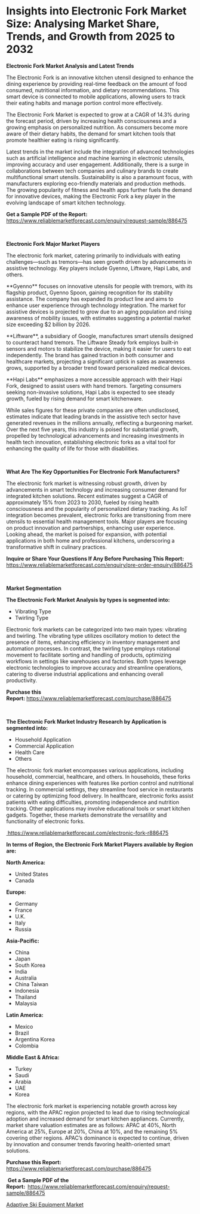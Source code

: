 <p><h1>Insights into Electronic Fork Market Size: Analysing Market Share, Trends, and Growth from 2025 to 2032</h1></p><p><strong>Electronic Fork Market Analysis and Latest Trends</strong></p>
<p><p>The Electronic Fork is an innovative kitchen utensil designed to enhance the dining experience by providing real-time feedback on the amount of food consumed, nutritional information, and dietary recommendations. This smart device is connected to mobile applications, allowing users to track their eating habits and manage portion control more effectively.</p><p>The Electronic Fork Market is expected to grow at a CAGR of 14.3% during the forecast period, driven by increasing health consciousness and a growing emphasis on personalized nutrition. As consumers become more aware of their dietary habits, the demand for smart kitchen tools that promote healthier eating is rising significantly. </p><p>Latest trends in the market include the integration of advanced technologies such as artificial intelligence and machine learning in electronic utensils, improving accuracy and user engagement. Additionally, there is a surge in collaborations between tech companies and culinary brands to create multifunctional smart utensils. Sustainability is also a paramount focus, with manufacturers exploring eco-friendly materials and production methods. The growing popularity of fitness and health apps further fuels the demand for innovative devices, making the Electronic Fork a key player in the evolving landscape of smart kitchen technology.</p></p>
<p><strong>Get a Sample PDF of the Report:&nbsp;</strong> <a href="https://www.reliablemarketforecast.com/enquiry/request-sample/886475?utm_campaign=1834&utm_medium=2&utm_source=Github&utm_content=ia&utm_term=06022025&utm_id=electronic-fork">https://www.reliablemarketforecast.com/enquiry/request-sample/886475</a></p>
<p>&nbsp;</p>
<p><strong>Electronic Fork Major Market Players</strong></p>
<p><p>The electronic fork market, catering primarily to individuals with eating challenges—such as tremors—has seen growth driven by advancements in assistive technology. Key players include Gyenno, Liftware, Hapi Labs, and others.</p><p>**Gyenno** focuses on innovative utensils for people with tremors, with its flagship product, Gyenno Spoon, gaining recognition for its stability assistance. The company has expanded its product line and aims to enhance user experience through technology integration. The market for assistive devices is projected to grow due to an aging population and rising awareness of mobility issues, with estimates suggesting a potential market size exceeding $2 billion by 2026.</p><p>**Liftware**, a subsidiary of Google, manufactures smart utensils designed to counteract hand tremors. The Liftware Steady fork employs built-in sensors and motors to stabilize the device, making it easier for users to eat independently. The brand has gained traction in both consumer and healthcare markets, projecting a significant uptick in sales as awareness grows, supported by a broader trend toward personalized medical devices.</p><p>**Hapi Labs** emphasizes a more accessible approach with their Hapi Fork, designed to assist users with hand tremors. Targeting consumers seeking non-invasive solutions, Hapi Labs is expected to see steady growth, fueled by rising demand for smart kitchenware.</p><p>While sales figures for these private companies are often undisclosed, estimates indicate that leading brands in the assistive tech sector have generated revenues in the millions annually, reflecting a burgeoning market. Over the next five years, this industry is poised for substantial growth, propelled by technological advancements and increasing investments in health tech innovation, establishing electronic forks as a vital tool for enhancing the quality of life for those with disabilities.</p></p>
<p>&nbsp;</p>
<p><strong>What Are The Key Opportunities For Electronic Fork Manufacturers?</strong></p>
<p><p>The electronic fork market is witnessing robust growth, driven by advancements in smart technology and increasing consumer demand for integrated kitchen solutions. Recent estimates suggest a CAGR of approximately 15% from 2023 to 2030, fueled by rising health consciousness and the popularity of personalized dietary tracking. As IoT integration becomes prevalent, electronic forks are transitioning from mere utensils to essential health management tools. Major players are focusing on product innovation and partnerships, enhancing user experience. Looking ahead, the market is poised for expansion, with potential applications in both home and professional kitchens, underscoring a transformative shift in culinary practices.</p></p>
<p><strong>Inquire or Share Your Questions If Any Before Purchasing This Report:</strong> <a href="https://www.reliablemarketforecast.com/enquiry/pre-order-enquiry/886475?utm_campaign=1834&utm_medium=2&utm_source=Github&utm_content=ia&utm_term=06022025&utm_id=electronic-fork">https://www.reliablemarketforecast.com/enquiry/pre-order-enquiry/886475</a></p>
<p>&nbsp;</p>
<p><strong>Market Segmentation</strong></p>
<p><strong>The Electronic Fork Market Analysis by types is segmented into:</strong></p>
<p><ul><li>Vibrating Type</li><li>Twirling Type</li></ul></p>
<p><p>Electronic fork markets can be categorized into two main types: vibrating and twirling. The vibrating type utilizes oscillatory motion to detect the presence of items, enhancing efficiency in inventory management and automation processes. In contrast, the twirling type employs rotational movement to facilitate sorting and handling of products, optimizing workflows in settings like warehouses and factories. Both types leverage electronic technologies to improve accuracy and streamline operations, catering to diverse industrial applications and enhancing overall productivity.</p></p>
<p><strong>Purchase this Report:&nbsp;</strong><a href="https://www.reliablemarketforecast.com/purchase/886475?utm_campaign=1834&utm_medium=2&utm_source=Github&utm_content=ia&utm_term=06022025&utm_id=electronic-fork">https://www.reliablemarketforecast.com/purchase/886475</a></p>
<p>&nbsp;</p>
<p><strong>The Electronic Fork Market Industry Research by Application is segmented into:</strong></p>
<p><ul><li>Household Application</li><li>Commercial Application</li><li>Health Care</li><li>Others</li></ul></p>
<p><p>The electronic fork market encompasses various applications, including household, commercial, healthcare, and others. In households, these forks enhance dining experiences with features like portion control and nutritional tracking. In commercial settings, they streamline food service in restaurants or catering by optimizing food delivery. In healthcare, electronic forks assist patients with eating difficulties, promoting independence and nutrition tracking. Other applications may involve educational tools or smart kitchen gadgets. Together, these markets demonstrate the versatility and functionality of electronic forks.</p></p>
<p><a href="https://www.reliablemarketforecast.com/electronic-fork-r886475?utm_campaign=1834&utm_medium=2&utm_source=Github&utm_content=ia&utm_term=06022025&utm_id=electronic-fork">&nbsp;https://www.reliablemarketforecast.com/electronic-fork-r886475</a></p>
<p><strong>In terms of Region, the Electronic Fork Market Players available by Region are:</strong></p>
<p>
    <p> <strong> North America: </strong>
        <ul>
            <li>United States</li>
            <li>Canada</li>
        </ul>
        </p> 
    <p> <strong> Europe: </strong>
        <ul>
            <li>Germany</li>
            <li>France</li>
            <li>U.K.</li>
            <li>Italy</li>
            <li>Russia</li>
        </ul>
        </p> 
    <p> <strong> Asia-Pacific: </strong>
        <ul>
            <li>China</li>
            <li>Japan</li>
            <li>South Korea</li>
            <li>India</li>
            <li>Australia</li>
            <li>China Taiwan</li>
            <li>Indonesia</li>
            <li>Thailand</li>
            <li>Malaysia</li>
        </ul>
        </p> 
    <p> <strong> Latin America: </strong>
        <ul>
            <li>Mexico</li>
            <li>Brazil</li>
            <li>Argentina Korea</li>
            <li>Colombia</li>
        </ul>
        </p> 
    <p> <strong> Middle East & Africa: </strong>
        <ul>
            <li>Turkey</li>
            <li>Saudi</li>
            <li>Arabia</li>
            <li>UAE</li>
            <li>Korea</li>
        </ul>
    </p>
    </p>
<p><p>The electronic fork market is experiencing notable growth across key regions, with the APAC region projected to lead due to rising technological adoption and increased demand for smart kitchen appliances. Currently, market share valuation estimates are as follows: APAC at 40%, North America at 25%, Europe at 20%, China at 10%, and the remaining 5% covering other regions. APAC’s dominance is expected to continue, driven by innovation and consumer trends favoring health-oriented smart solutions.</p></p>
<p><strong>Purchase this Report: </strong><a href="https://www.reliablemarketforecast.com/purchase/886475?utm_campaign=1834&utm_medium=2&utm_source=Github&utm_content=ia&utm_term=06022025&utm_id=electronic-fork">https://www.reliablemarketforecast.com/purchase/886475</a></p>
<p>&nbsp;<strong>Get a Sample PDF of the Report:&nbsp;&nbsp;</strong><a href="https://www.reliablemarketforecast.com/enquiry/request-sample/886475?utm_campaign=1834&utm_medium=2&utm_source=Github&utm_content=ia&utm_term=06022025&utm_id=electronic-fork">https://www.reliablemarketforecast.com/enquiry/request-sample/886475</a></p>
<p><strong></strong></p>
<p><p><a href="https://github.com/ashepherd82/Market-Research-Report-List-7/blob/main/adaptive-ski-equipment-market.md?utm_campaign=1834&utm_medium=2&utm_source=Github&utm_content=ia&utm_term=06022025&utm_id=electronic-fork">Adaptive Ski Equipment Market</a></p></p>